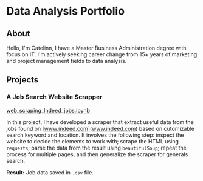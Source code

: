 # Data Analysis Portfolio

## About

Hello, I'm Catelinn, I have a Master Business Administration degree with focus on IT. I'm actively seeking career change from 15+ years of marketing and project management fields to data analysis.

## Projects

### A Job Search Website Scrapper

[web_scraping_Indeed_jobs.ipynb](https://github.com/catelinn/data-analysis-portfolio/tree/master/projects)

In this project, I have developed a scraper that extract useful data from the jobs found on [www.indeed.com](www.indeed.com) based on cutomizable search keyword and location. It involves the following step: inspect the website to decide the elements to work with; scrape the HTML using `requests`; parse the data from the result using `beautifulSoup`; repeat the process for multiple pages; and then generalize the scraper for generals search.

**Result:** Job data saved in `.csv` file.
